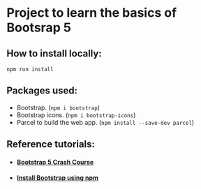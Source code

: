 # Project to learn the basics of Bootsrap 5

## How to install locally:

`npm run install`

## Packages used:

* Bootstrap. (`npm i bootstrap`)
* Bootstrap icons. (`npm i bootstrap-icons`)
* Parcel to build the web app. (`npm install --save-dev parcel`)

## Reference tutorials:

* #### [Bootstrap 5 Crash Course](https://www.youtube.com/watch?v=4sosXZsdy-s)


* #### [Install Bootstrap using npm](https://www.youtube.com/watch?v=gdn9B0LCiI4)